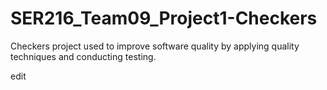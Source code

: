 # SER216_Team09_Project1-Checkers
Checkers project used to improve software quality by applying quality techniques and conducting testing.

edit
